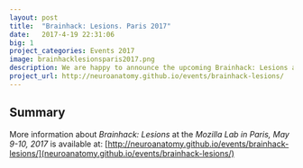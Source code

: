 ```yaml
---
layout: post
title:  "Brainhack: Lesions. Paris 2017"
date:   2017-4-19 22:31:06
big: 1
project_categories: Events 2017
image: brainhacklesionsparis2017.png
description: We are happy to announce the upcoming Brainhack: Lesions at the Mozilla Lab in Paris, May 9-10, 2017. More information is available at: [http://neuroanatomy.github.io/events/brainhack-lesions/](neuroanatomy.github.io/events/brainhack-lesions/)
project_url: http://neuroanatomy.github.io/events/brainhack-lesions/
---
```


## Summary

More information about *Brainhack: Lesions* at the *Mozilla Lab in Paris, May 9-10, 2017* is available at: [http://neuroanatomy.github.io/events/brainhack-lesions/](neuroanatomy.github.io/events/brainhack-lesions/)
